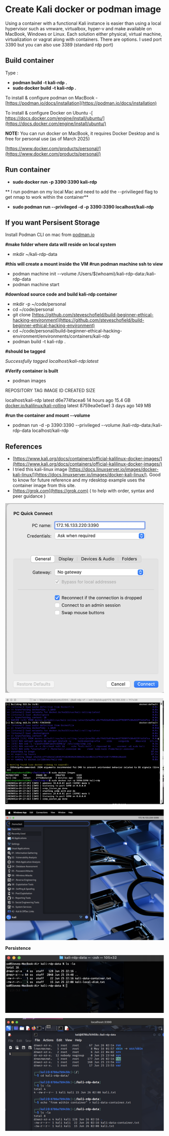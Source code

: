# Create Kali docker or podman image

Using a container with a functional Kali instance is easier than using a local hypervisor such as vmware, virtualbox, hyper-v and make available on MacBook, Windows or Linux.   Each solution either physical, virtual machine, virtualization or vagrat along with containers.  There are options.  I used port 3390 but you can also use 3389 (standard rdp port)

## Build container

Type :

* **podman build -t kali-rdp .**
* **sudo docker build -t kali-rdp .**

To install & configure podman on MacBook - [https://podman.io/docs/installation](https://podman.io/docs/installation)

To install & configure Docker on Ubuntu -[ https://docs.docker.com/engine/install/ubuntu/](https://docs.docker.com/engine/install/ubuntu/)

**NOTE:** You can run docker on MacBook, it requires Docker Desktop and is free for personal use (as of March 2025)

[https://www.docker.com/products/personal/](https://www.docker.com/products/personal/)

## Run container

* **sudo docker run -p 3390:3390 kali-rdp**

**
    I run podman on my local Mac and need to add the --privilieged flag to get nmap to work within the container**

* **sudo podman run --privileged -d -p 3390:3390 localhost/kali-rdp**

## If you want Persisent Storage 

Install Podman CLI on mac from [podman.io](http://podman.io/)

**#make folder where data will reside on local system**

* mkdir ~/kali-rdp-data

**#this will create a mount inside the VM**
**#run podman machine ssh to view**

* podman machine init --volume /Users/$(whoami)/kali-rdp-data:/kali-rdp-data
* podman machine start

**#download source code and build kali-rdp container**

* mkdir -p ~/code/personal
* cd ~/code/personal
* git clone [https://github.com/steveschofield/build-beginner-ethical-hacking-environment](https://github.com/steveschofield/build-beginner-ethical-hacking-environment)
* cd ~/code/personal/build-beginner-ethical-hacking-environment/environments/containers/kali-rdp
* podman build -t kali-rdp .

**#should be tagged**

*Successfully tagged localhost/kali-rdp:latest*

**#Verify container is built**

* podman images

REPOSITORY                        TAG         IMAGE ID      CREATED       SIZE

localhost/kali-rdp                latest      d6e774facea6  14 hours ago  15.4 GB
[docker.io/kalilinux/kali-rolling](http://docker.io/kalilinux/kali-rolling)  latest      8759ea0e0ae1  3 days ago    149 MB

**#run the container and mount --volume**

* podman run -d -p 3390:3390 --privileged --volume /kali-rdp-data:/kali-rdp-data localhost/kali-rdp

## References

* [https://www.kali.org/docs/containers/official-kalilinux-docker-images/](https://www.kali.org/docs/containers/official-kalilinux-docker-images/)
* I tried this kali-linux image [https://docs.linuxserver.io/images/docker-kali-linux/](https://docs.linuxserver.io/images/docker-kali-linux/). Good to know for future reference and my rdesktop example uses the container image from this site.
* [https://grok.com](https://grok.com) ( to help with order, syntax and peer guidance )

![RDP Login](./image/rdp-login.png)

![RDP Client](./image/rdp-client.png)

![RDP Sample Desktop](./image/kali-docker-podman-rdp.png)

**Persistence**

![Persistence local to MacBook](./image/persistence1.png)

![Persistence inside container](./image/persistence2.png)
